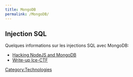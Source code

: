 ```yaml
---
title: MongoDB
permalink: /MongoDB/
---
```


Injection SQL
-------------

Quelques informations sur les injections SQL avec MongoDB:

-   [Hacking NodeJS and MongoDB](http://blog.websecurify.com/2014/08/hacking-nodejs-and-mongodb.html)
-   [Write-up Ice-CTF](https://thegoonies.rocks/icectf-chainedin-web/)

[Category:Technologies](/Category:Technologies "wikilink")